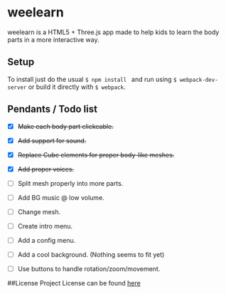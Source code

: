 # weelearn
weelearn is a HTML5 + Three.js app made to help kids to learn the body parts in a more interactive way.


## Setup
To install just do the usual ```$ npm install ``` and run using ```$ webpack-dev-server``` or build it directly with ```$ webpack```.


## Pendants / Todo list
  - [x] <s>Make each body part clickeable.</s>
  - [x] <s>Add support for sound.</s>
  - [x] <s>Replace Cube elements for proper body-like meshes.</s>
  - [x] <s>Add proper voices.</s>
  - [ ] Split mesh properly into more parts.
  - [ ] Add BG music @ low volume.
  - [ ] Change mesh.
  - [ ] Create intro menu.
  - [ ] Add a config menu.
  - [ ] Add a cool background. (Nothing seems to fit yet)
  - [ ] Use buttons to handle rotation/zoom/movement.



##License
Project License can be found <a href="https://github.com/datyayu/weelearn/blob/master/LICENSE.md">here</a>
